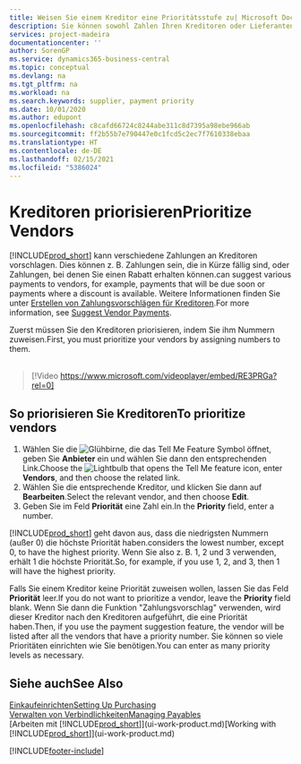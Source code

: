 ```yaml
---
title: Weisen Sie einem Kreditor eine Prioritätsstufe zu| Microsoft Docs
description: Sie können sowohl Zahlen Ihren Kreditoren oder Lieferanten zuweisen, um sie zu priorisieren und Zahlungsvorschläge in  Business Central zu erleichtern.
services: project-madeira
documentationcenter: ''
author: SorenGP
ms.service: dynamics365-business-central
ms.topic: conceptual
ms.devlang: na
ms.tgt_pltfrm: na
ms.workload: na
ms.search.keywords: supplier, payment priority
ms.date: 10/01/2020
ms.author: edupont
ms.openlocfilehash: c8cafd66724c8244abe311c8d7395a98ebe966ab
ms.sourcegitcommit: ff2b55b7e790447e0c1fcd5c2ec7f7610338ebaa
ms.translationtype: HT
ms.contentlocale: de-DE
ms.lasthandoff: 02/15/2021
ms.locfileid: "5386024"
---
```

# <a name="prioritize-vendors"></a><span data-ttu-id="f6159-103">Kreditoren priorisieren</span><span class="sxs-lookup"><span data-stu-id="f6159-103">Prioritize Vendors</span></span>
[!INCLUDE[prod_short](includes/prod_short.md)] <span data-ttu-id="f6159-104">kann verschiedene Zahlungen an Kreditoren vorschlagen. Dies können z. B. Zahlungen sein, die in Kürze fällig sind, oder Zahlungen, bei denen Sie einen Rabatt erhalten können.</span><span class="sxs-lookup"><span data-stu-id="f6159-104">can suggest various payments to vendors, for example, payments that will be due soon or payments where a discount is available.</span></span> <span data-ttu-id="f6159-105">Weitere Informationen finden Sie unter [Erstellen von Zahlungsvorschlägen für Kreditoren](payables-how-suggest-vendor-payments.md).</span><span class="sxs-lookup"><span data-stu-id="f6159-105">For more information, see [Suggest Vendor Payments](payables-how-suggest-vendor-payments.md).</span></span>

<span data-ttu-id="f6159-106">Zuerst müssen Sie den Kreditoren priorisieren, indem Sie ihm Nummern zuweisen.</span><span class="sxs-lookup"><span data-stu-id="f6159-106">First, you must prioritize your vendors by assigning numbers to them.</span></span>
<br><br>
> [!Video https://www.microsoft.com/videoplayer/embed/RE3PRGa?rel=0]

## <a name="to-prioritize-vendors"></a><span data-ttu-id="f6159-107">So priorisieren Sie Kreditoren</span><span class="sxs-lookup"><span data-stu-id="f6159-107">To prioritize vendors</span></span>
1. <span data-ttu-id="f6159-108">Wählen Sie die ![Glühbirne, die das Tell Me Feature](media/ui-search/search_small.png "Was möchten Sie tun?") Symbol öffnet, geben Sie **Anbieter** ein und wählen Sie dann den entsprechenden Link.</span><span class="sxs-lookup"><span data-stu-id="f6159-108">Choose the ![Lightbulb that opens the Tell Me feature](media/ui-search/search_small.png "Tell me what you want to do") icon, enter **Vendors**, and then choose the related link.</span></span>
2. <span data-ttu-id="f6159-109">Wählen Sie die entsprechende Kreditor, und klicken Sie dann auf **Bearbeiten**.</span><span class="sxs-lookup"><span data-stu-id="f6159-109">Select the relevant vendor, and then choose **Edit**.</span></span>
3. <span data-ttu-id="f6159-110">Geben Sie im Feld **Priorität** eine Zahl ein.</span><span class="sxs-lookup"><span data-stu-id="f6159-110">In the **Priority** field, enter a number.</span></span>

[!INCLUDE[prod_short](includes/prod_short.md)] <span data-ttu-id="f6159-111">geht davon aus, dass die niedrigsten Nummern (außer 0) die höchste Priorität haben.</span><span class="sxs-lookup"><span data-stu-id="f6159-111">considers the lowest number, except 0, to have the highest priority.</span></span> <span data-ttu-id="f6159-112">Wenn Sie also z. B. 1, 2 und 3 verwenden, erhält 1 die höchste Priorität.</span><span class="sxs-lookup"><span data-stu-id="f6159-112">So, for example, if you use 1, 2, and 3, then 1 will have the highest priority.</span></span>

<span data-ttu-id="f6159-113">Falls Sie einem Kreditor keine Priorität zuweisen wollen, lassen Sie das Feld **Priorität** leer.</span><span class="sxs-lookup"><span data-stu-id="f6159-113">If you do not want to prioritize a vendor, leave the **Priority** field blank.</span></span> <span data-ttu-id="f6159-114">Wenn Sie dann die Funktion "Zahlungsvorschlag" verwenden, wird dieser Kreditor nach den Kreditoren aufgeführt, die eine Priorität haben.</span><span class="sxs-lookup"><span data-stu-id="f6159-114">Then, if you use the payment suggestion feature, the vendor will be listed after all the vendors that have a priority number.</span></span> <span data-ttu-id="f6159-115">Sie können so viele Prioritäten einrichten wie Sie benötigen.</span><span class="sxs-lookup"><span data-stu-id="f6159-115">You can enter as many priority levels as necessary.</span></span>

## <a name="see-also"></a><span data-ttu-id="f6159-116">Siehe auch</span><span class="sxs-lookup"><span data-stu-id="f6159-116">See Also</span></span>
[<span data-ttu-id="f6159-117">Einkaufeinrichten</span><span class="sxs-lookup"><span data-stu-id="f6159-117">Setting Up Purchasing</span></span>](purchasing-setup-purchasing.md)  
[<span data-ttu-id="f6159-118">Verwalten von Verbindlichkeiten</span><span class="sxs-lookup"><span data-stu-id="f6159-118">Managing Payables</span></span>](payables-manage-payables.md)  
<span data-ttu-id="f6159-119">[Arbeiten mit [!INCLUDE[prod_short](includes/prod_short.md)]](ui-work-product.md)</span><span class="sxs-lookup"><span data-stu-id="f6159-119">[Working with [!INCLUDE[prod_short](includes/prod_short.md)]](ui-work-product.md)</span></span>


[!INCLUDE[footer-include](includes/footer-banner.md)]